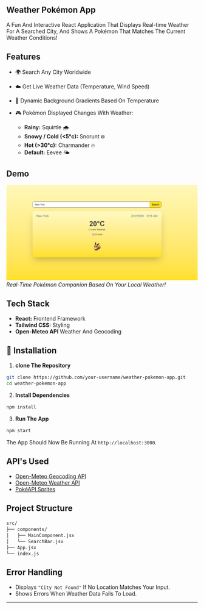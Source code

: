 ## Weather Pokémon App

A Fun And Interactive React Application That Displays Real-time Weather For A Searched City, And Shows A Pokémon That Matches The Current Weather Conditions!

## Features

- 🌍 Search Any City Worldwide
- ☁️ Get Live Weather Data (Temperature, Wind Speed)
- 🧭 Dynamic Background Gradients Based On Temperature
- 🎮 Pokémon Displayed Changes With Weather:

  - **Rainy:** Squirtle 🌧️
  - **Snowy / Cold (<5°c):** Snorunt ❄️
  - **Hot (>30°c):** Charmander 🔥
  - **Default:** Eevee 🌤️

## Demo

![App Screenshot](src/assets/App-Screenshot.png)
_Real-Time Pokémon Companion Based On Your Local Weather!_

## Tech Stack

- **React:** Frontend Framework
- **Tailwind CSS:** Styling
- **Open-Meteo API** Weather And Geocoding

## 🔧 Installation

1. **clone The Repository**

```bash
git clone https://github.com/your-username/weather-pokemon-app.git
cd weather-pokemon-app
```

2. **Install Dependencies**

```bash
npm install
```

3. **Run The App**

```bash
npm start
```

The App Should Now Be Running At `http://localhost:3000`.

## API's Used

- [Open-Meteo Geocoding API](https://open-meteo.com/en/docs/geocoding-api)
- [Open-Meteo Weather API](https://open-meteo.com/en/docs)
- [PokéAPI Sprites](https://github.com/PokeAPI/sprites)

## Project Structure

```
src/
├── components/
│   ├── MainComponent.jsx
│   └── SearchBar.jsx
├── App.jsx
└── index.js
```

## Error Handling

- Displays `"City Not Found"` If No Location Matches Your Input.
- Shows Errors When Weather Data Fails To Load.

---
